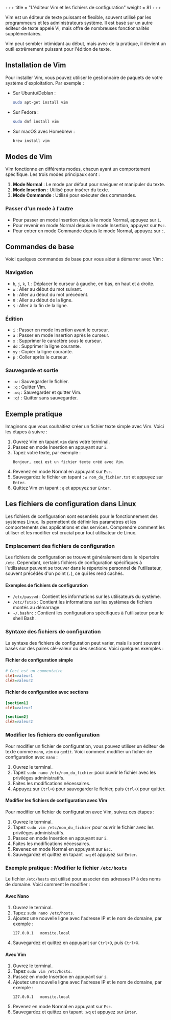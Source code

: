 +++
title = "L'éditeur Vim et les fichiers de configuration"
weight = 81
+++


Vim est un éditeur de texte puissant et flexible, souvent utilisé par les programmeurs et les administrateurs système. Il est basé sur un autre éditeur de texte appelé Vi, mais offre de nombreuses fonctionnalités supplémentaires. 

Vim peut sembler intimidant au début, mais avec de la pratique, il devient un outil extrêmement puissant pour l'édition de texte.

## Installation de Vim

Pour installer Vim, vous pouvez utiliser le gestionnaire de paquets de votre système d'exploitation. Par exemple :

- Sur Ubuntu/Debian :
  ```bash
  sudo apt-get install vim
  ```

- Sur Fedora :
  ```bash
  sudo dnf install vim
  ```

- Sur macOS avec Homebrew :
  ```bash
  brew install vim
  ```

## Modes de Vim

Vim fonctionne en différents modes, chacun ayant un comportement spécifique. Les trois modes principaux sont :

1. **Mode Normal** : Le mode par défaut pour naviguer et manipuler du texte.
2. **Mode Insertion** : Utilisé pour insérer du texte.
3. **Mode Commande** : Utilisé pour exécuter des commandes.

### Passer d'un mode à l'autre

- Pour passer en mode Insertion depuis le mode Normal, appuyez sur `i`.
- Pour revenir en mode Normal depuis le mode Insertion, appuyez sur `Esc`.
- Pour entrer en mode Commande depuis le mode Normal, appuyez sur `:`.

## Commandes de base

Voici quelques commandes de base pour vous aider à démarrer avec Vim :

### Navigation

- `h`, `j`, `k`, `l` : Déplacer le curseur à gauche, en bas, en haut et à droite.
- `w` : Aller au début du mot suivant.
- `b` : Aller au début du mot précédent.
- `0` : Aller au début de la ligne.
- `$` : Aller à la fin de la ligne.

### Édition

- `i` : Passer en mode Insertion avant le curseur.
- `a` : Passer en mode Insertion après le curseur.
- `x` : Supprimer le caractère sous le curseur.
- `dd` : Supprimer la ligne courante.
- `yy` : Copier la ligne courante.
- `p` : Coller après le curseur.

### Sauvegarde et sortie

- `:w` : Sauvegarder le fichier.
- `:q` : Quitter Vim.
- `:wq` : Sauvegarder et quitter Vim.
- `:q!` : Quitter sans sauvegarder.

## Exemple pratique

Imaginons que vous souhaitiez créer un fichier texte simple avec Vim. Voici les étapes à suivre :

1. Ouvrez Vim en tapant `vim` dans votre terminal.
2. Passez en mode Insertion en appuyant sur `i`.
3. Tapez votre texte, par exemple :
   ```
   Bonjour, ceci est un fichier texte créé avec Vim.
   ```
4. Revenez en mode Normal en appuyant sur `Esc`.
5. Sauvegardez le fichier en tapant `:w nom_du_fichier.txt` et appuyez sur `Enter`.
6. Quittez Vim en tapant `:q` et appuyez sur `Enter`.

## Les fichiers de configuration dans Linux

Les fichiers de configuration sont essentiels pour le fonctionnement des systèmes Linux. Ils permettent de définir les paramètres et les comportements des applications et des services. Comprendre comment les utiliser et les modifier est crucial pour tout utilisateur de Linux.

### Emplacement des fichiers de configuration

Les fichiers de configuration se trouvent généralement dans le répertoire `/etc`. Cependant, certains fichiers de configuration spécifiques à l'utilisateur peuvent se trouver dans le répertoire personnel de l'utilisateur, souvent précédés d'un point (`.`), ce qui les rend cachés.

#### Exemples de fichiers de configuration

- `/etc/passwd` : Contient les informations sur les utilisateurs du système.
- `/etc/fstab` : Contient les informations sur les systèmes de fichiers montés au démarrage.
- `~/.bashrc` : Contient les configurations spécifiques à l'utilisateur pour le shell Bash.

### Syntaxe des fichiers de configuration

La syntaxe des fichiers de configuration peut varier, mais ils sont souvent basés sur des paires clé-valeur ou des sections. Voici quelques exemples :

#### Fichier de configuration simple

```ini
# Ceci est un commentaire
clé1=valeur1
clé2=valeur2
```

#### Fichier de configuration avec sections

```ini
[section1]
clé1=valeur1

[section2]
clé2=valeur2
```

### Modifier les fichiers de configuration

Pour modifier un fichier de configuration, vous pouvez utiliser un éditeur de texte comme `nano`, `vim` ou `gedit`. Voici comment modifier un fichier de configuration avec `nano` :

1. Ouvrez le terminal.
2. Tapez `sudo nano /etc/nom_du_fichier` pour ouvrir le fichier avec les privilèges administratifs.
3. Faites les modifications nécessaires.
4. Appuyez sur `Ctrl+O` pour sauvegarder le fichier, puis `Ctrl+X` pour quitter.

#### Modifier les fichiers de configuration avec Vim

Pour modifier un fichier de configuration avec Vim, suivez ces étapes :

1. Ouvrez le terminal.
2. Tapez `sudo vim /etc/nom_du_fichier` pour ouvrir le fichier avec les privilèges administratifs.
3. Passez en mode Insertion en appuyant sur `i`.
4. Faites les modifications nécessaires.
5. Revenez en mode Normal en appuyant sur `Esc`.
6. Sauvegardez et quittez en tapant `:wq` et appuyez sur `Enter`.

### Exemple pratique : Modifier le fichier `/etc/hosts`

Le fichier `/etc/hosts` est utilisé pour associer des adresses IP à des noms de domaine. Voici comment le modifier :

#### Avec Nano

1. Ouvrez le terminal.
2. Tapez `sudo nano /etc/hosts`.
3. Ajoutez une nouvelle ligne avec l'adresse IP et le nom de domaine, par exemple :
   ```
   127.0.0.1   monsite.local
   ```
4. Sauvegardez et quittez en appuyant sur `Ctrl+O`, puis `Ctrl+X`.

#### Avec Vim

1. Ouvrez le terminal.
2. Tapez `sudo vim /etc/hosts`.
3. Passez en mode Insertion en appuyant sur `i`.
4. Ajoutez une nouvelle ligne avec l'adresse IP et le nom de domaine, par exemple :
   ```
   127.0.0.1   monsite.local
   ```
5. Revenez en mode Normal en appuyant sur `Esc`.
6. Sauvegardez et quittez en tapant `:wq` et appuyez sur `Enter`.



